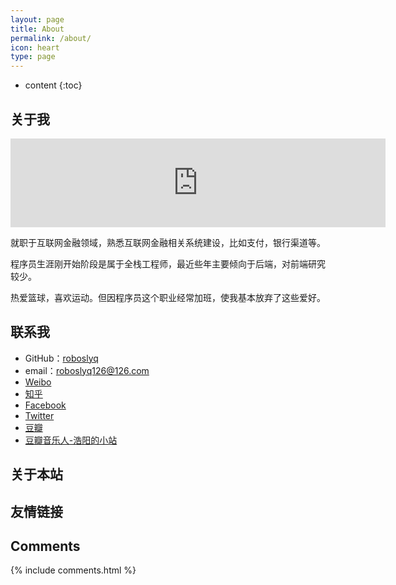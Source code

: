 ```yaml
---
layout: page
title: About
permalink: /about/
icon: heart
type: page
---
```


* content
{:toc}

## 关于我

<iframe src="https://roboslyq.github.io/images/about%20me/roboslyq.jpg" style="border: 0;height: 142px;width: 600px;overflow: hidden;" frameBorder="0"></iframe>

就职于互联网金融领域，熟悉互联网金融相关系统建设，比如支付，银行渠道等。

程序员生涯刚开始阶段是属于全栈工程师，最近些年主要倾向于后端，对前端研究较少。

热爱篮球，喜欢运动。但因程序员这个职业经常加班，使我基本放弃了这些爱好。


## 联系我

* GitHub：[roboslyq](https://github.com/roboslyq)
* email：roboslyq126@126.com
* [Weibo](http://weibo.com/3115521wh)
* [知乎](https://www.zhihu.com/people/roboslyq)
* [Facebook](https://www.facebook.com/roboslyq.water)
* [Twitter](https://twitter.com/roboslyq126)
* [豆瓣](https://www.douban.com/people/42525035/)
* [豆瓣音乐人-浩阳的小站](https://site.douban.com/haoyangaiyinyue/)

## 关于本站

## 友情链接

## Comments

{% include comments.html %}

